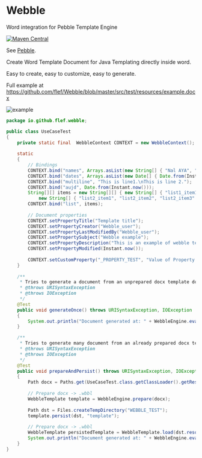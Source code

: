 # Webble
Word integration for Pebble Template Engine

[![Maven Central](https://img.shields.io/badge/maven%20central-1.0.0-success)](https://oss.sonatype.org/content/groups/public/io/github/flef/webble/1.0.0)

See [Pebble](https://github.com/PebbleTemplates/pebble).

Create Word Template Document for Java Templating directly inside word.

Easy to create, easy to customize, easy to generate.

Full example at https://github.com/flef/Webble/blob/master/src/test/resources/example.docx

![example](https://i.ibb.co/2tBqNCy/2019-12-09-17h13-58.png)


```java
package io.github.flef.webble;

public class UseCaseTest
{
    private static final  WebbleContext CONTEXT = new WebbleContext();
    
    static
    {
        // Bindings
        CONTEXT.bind("names", Arrays.asList(new String[] { "Nal AYA", "Flo LEF" }));
        CONTEXT.bind("dates", Arrays.asList(new Date[] { Date.from(Instant.now()) }));
        CONTEXT.bind("multiline", "This is line1.\nThis is line 2.");
        CONTEXT.bind("aujd", Date.from(Instant.now()));
        String[][] items = new String[][] { new String[] { "list1_item1", "list1_item2" },
            new String[] { "list2_item1", "list2_item2", "list2_item3" } };
        CONTEXT.bind("list", items);
        
        // Document properties
        CONTEXT.setPropertyTitle("Template title");
        CONTEXT.setPropertyCreator("Webble_user");
        CONTEXT.setPropertyLastModifiedBy("Webble_user");
        CONTEXT.setPropertySubject("Webble example");
        CONTEXT.setPropertyDescription("This is an example of webble template");
        CONTEXT.setPropertyModified(Instant.now());
        
        CONTEXT.setCustomProperty("_PROPERTY_TEST", "Value of Property _PROPERTY_TEST.");
    }
    
    /**
     * Tries to generate a document from an unprepared docx template document (.docx).
     * @throws URISyntaxException 
     * @throws IOException 
     */
    @Test
    public void generateOnce() throws URISyntaxException, IOException
    {
        System.out.println("Document generated at: " + WebbleEngine.evaluate(docx, CONTEXT));
    }

    /**
     * Tries to generate many document from an already prepared docx template document (.wbbl).
     * @throws URISyntaxException 
     * @throws IOException 
     */
    @Test
    public void prepareAndPersist() throws URISyntaxException, IOException
    {
        Path docx = Paths.get(UseCaseTest.class.getClassLoader().getResource("example.docx").toURI());
        
        // Prepare docx -> .wbbl
        WebbleTemplate template = WebbleEngine.prepare(docx);
        
        Path dst = Files.createTempDirectory("WEBBLE_TEST");
        template.persist(dst, "template");
        
        // Prepare docx -> .wbbl
        WebbleTemplate persistedTemplate = WebbleTemplate.load(dst.resolve("template.wbbl"));
        System.out.println("Document generated at: " + WebbleEngine.evaluate(persistedTemplate, CONTEXT));
    }
}
```
